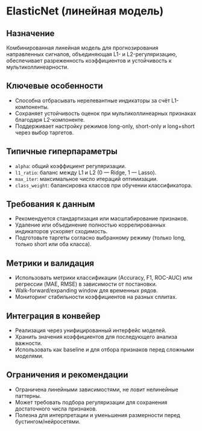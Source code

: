 # ElasticNet (линейная модель)

## Назначение
Комбинированная линейная модель для прогнозирования направленных сигналов, объединяющая L1- и L2-регуляризацию, обеспечивает разреженность коэффициентов и устойчивость к мультиколлинеарности.

## Ключевые особенности
- Способна отбрасывать нерелевантные индикаторы за счёт L1-компоненты.
- Сохраняет устойчивость оценок при мультиколлинеарных признаках благодаря L2-компоненте.
- Поддерживает настройку режимов long-only, short-only и long+short через выбор таргетов.

## Типичные гиперпараметры
- `alpha`: общий коэффициент регуляризации.
- `l1_ratio`: баланс между L1 и L2 (0 — Ridge, 1 — Lasso).
- `max_iter`: максимальное число итераций оптимизации.
- `class_weight`: балансировка классов при обучении классификатора.

## Требования к данным
- Рекомендуется стандартизация или масштабирование признаков.
- Удаление или объединение полностью коррелированных индикаторов ускоряет сходимость.
- Подготовьте таргеты согласно выбранному режиму (только long, только short или оба класса).

## Метрики и валидация
- Использовать метрики классификации (Accuracy, F1, ROC-AUC) или регрессии (MAE, RMSE) в зависимости от постановки.
- Walk-forward/expanding window для временных рядов.
- Мониторинг стабильности коэффициентов на разных сплитах.

## Интеграция в конвейер
- Реализация через унифицированный интерфейс моделей.
- Хранить значения коэффициентов для последующего анализа важности.
- Использовать как baseline и для отбора признаков перед сложными моделями.

## Ограничения и рекомендации
- Ограничена линейными зависимостями, не ловит нелинейные паттерны.
- Может требовать подбора регуляризации для сохранения достаточного числа признаков.
- Полезна для интерпретации и уменьшения размерности перед бустингом/нейросетями.
